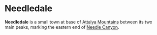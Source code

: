 # Needledale

**Needledale** is a small town at base of [Attalya Mountains](../../mote/esterfell/lenya/attalya-mountains) between its two main peaks, marking the eastern end of [Needle Canyon](../../mote/esterfell/lenya/needle-canyon).
